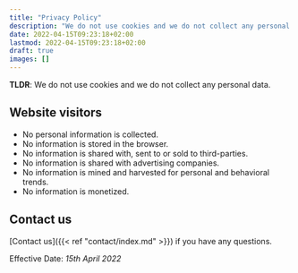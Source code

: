```yaml
---
title: "Privacy Policy"
description: "We do not use cookies and we do not collect any personal data."
date: 2022-04-15T09:23:18+02:00
lastmod: 2022-04-15T09:23:18+02:00
draft: true
images: []
---
```


__TLDR__: We do not use cookies and we do not collect any personal data.

## Website visitors

- No personal information is collected.
- No information is stored in the browser.
- No information is shared with, sent to or sold to third-parties.
- No information is shared with advertising companies.
- No information is mined and harvested for personal and behavioral trends.
- No information is monetized.

## Contact us

[Contact us]({{< ref "contact/index.md" >}}) if you have any questions.

Effective Date: _15th April 2022_
